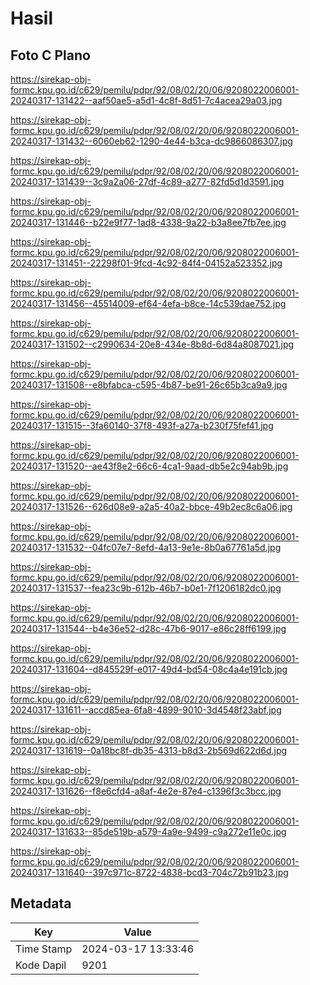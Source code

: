 # Hasil

## Foto C Plano

https://sirekap-obj-formc.kpu.go.id/c629/pemilu/pdpr/92/08/02/20/06/9208022006001-20240317-131422--aaf50ae5-a5d1-4c8f-8d51-7c4acea29a03.jpg

https://sirekap-obj-formc.kpu.go.id/c629/pemilu/pdpr/92/08/02/20/06/9208022006001-20240317-131432--6060eb62-1290-4e44-b3ca-dc9866086307.jpg

https://sirekap-obj-formc.kpu.go.id/c629/pemilu/pdpr/92/08/02/20/06/9208022006001-20240317-131439--3c9a2a06-27df-4c89-a277-82fd5d1d3591.jpg

https://sirekap-obj-formc.kpu.go.id/c629/pemilu/pdpr/92/08/02/20/06/9208022006001-20240317-131446--b22e9f77-1ad8-4338-9a22-b3a8ee7fb7ee.jpg

https://sirekap-obj-formc.kpu.go.id/c629/pemilu/pdpr/92/08/02/20/06/9208022006001-20240317-131451--22298f01-9fcd-4c92-84f4-04152a523352.jpg

https://sirekap-obj-formc.kpu.go.id/c629/pemilu/pdpr/92/08/02/20/06/9208022006001-20240317-131456--45514009-ef64-4efa-b8ce-14c539dae752.jpg

https://sirekap-obj-formc.kpu.go.id/c629/pemilu/pdpr/92/08/02/20/06/9208022006001-20240317-131502--c2990634-20e8-434e-8b8d-6d84a8087021.jpg

https://sirekap-obj-formc.kpu.go.id/c629/pemilu/pdpr/92/08/02/20/06/9208022006001-20240317-131508--e8bfabca-c595-4b87-be91-26c65b3ca9a9.jpg

https://sirekap-obj-formc.kpu.go.id/c629/pemilu/pdpr/92/08/02/20/06/9208022006001-20240317-131515--3fa60140-37f8-493f-a27a-b230f75fef41.jpg

https://sirekap-obj-formc.kpu.go.id/c629/pemilu/pdpr/92/08/02/20/06/9208022006001-20240317-131520--ae43f8e2-66c6-4ca1-9aad-db5e2c94ab9b.jpg

https://sirekap-obj-formc.kpu.go.id/c629/pemilu/pdpr/92/08/02/20/06/9208022006001-20240317-131526--626d08e9-a2a5-40a2-bbce-49b2ec8c6a06.jpg

https://sirekap-obj-formc.kpu.go.id/c629/pemilu/pdpr/92/08/02/20/06/9208022006001-20240317-131532--04fc07e7-8efd-4a13-9e1e-8b0a67761a5d.jpg

https://sirekap-obj-formc.kpu.go.id/c629/pemilu/pdpr/92/08/02/20/06/9208022006001-20240317-131537--fea23c9b-612b-46b7-b0e1-7f1206182dc0.jpg

https://sirekap-obj-formc.kpu.go.id/c629/pemilu/pdpr/92/08/02/20/06/9208022006001-20240317-131544--b4e36e52-d28c-47b6-9017-e86c28ff6199.jpg

https://sirekap-obj-formc.kpu.go.id/c629/pemilu/pdpr/92/08/02/20/06/9208022006001-20240317-131604--d845529f-e017-49d4-bd54-08c4a4e191cb.jpg

https://sirekap-obj-formc.kpu.go.id/c629/pemilu/pdpr/92/08/02/20/06/9208022006001-20240317-131611--accd85ea-6fa8-4899-9010-3d4548f23abf.jpg

https://sirekap-obj-formc.kpu.go.id/c629/pemilu/pdpr/92/08/02/20/06/9208022006001-20240317-131619--0a18bc8f-db35-4313-b8d3-2b569d622d6d.jpg

https://sirekap-obj-formc.kpu.go.id/c629/pemilu/pdpr/92/08/02/20/06/9208022006001-20240317-131626--f8e6cfd4-a8af-4e2e-87e4-c1396f3c3bcc.jpg

https://sirekap-obj-formc.kpu.go.id/c629/pemilu/pdpr/92/08/02/20/06/9208022006001-20240317-131633--85de519b-a579-4a9e-9499-c9a272e11e0c.jpg

https://sirekap-obj-formc.kpu.go.id/c629/pemilu/pdpr/92/08/02/20/06/9208022006001-20240317-131640--397c971c-8722-4838-bcd3-704c72b91b23.jpg


## Metadata

| Key        | Value               |
| ---------- | ------------------- |
| Time Stamp | 2024-03-17 13:33:46 |
| Kode Dapil | 9201                |



